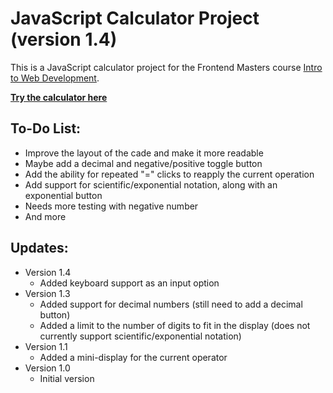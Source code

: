# JavaScript Calculator Project (version 1.4)

This is a JavaScript calculator project for the Frontend Masters course [Intro to Web Development](https://bthold.github.io/intro-to-web-dev-v2/).

**[Try the calculator here](https://sirdaniel711.github.io/calculator/)**

## To-Do List:
- Improve the layout of the cade and make it more readable
- Maybe add a decimal and negative/positive toggle button
- Add the ability for repeated "=" clicks to reapply the current operation
- Add support for scientific/exponential notation, along with an exponential button
- Needs more testing with negative number
- And more

## Updates:
- Version 1.4
    * Added keyboard support as an input option
- Version 1.3
    * Added support for decimal numbers (still need to add a decimal button)
    * Added a limit to the number of digits to fit in the display (does not currently support scientific/exponential notation)
- Version 1.1
    * Added a mini-display for the current operator
- Version 1.0
    * Initial version

